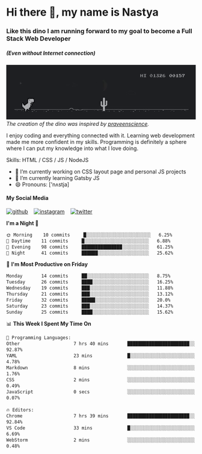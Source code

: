 # Hi there 👋, my name is Nastya
### Like this dino I am running forward to my goal to become a Full Stack Web Developer
##### (Even without Internet connection)
[//]: # (Here may be a photo)

![Dino](https://raw.githubusercontent.com/nastyacodes/nastyacodes/master/images/dino.gif)  
*The creation of the dino was inspired by [praveenscience](https://github.com/praveenscience).*  

I enjoy coding and everything connected with it.
Learning web development made me more confident in my skills.
Programming is definitely a sphere where I can put my knowledge into what I love doing.

Skills: HTML  / CSS / JS / NodeJS

- 🔭 I’m currently working on CSS layout page and personal JS projects
- 🌱 I’m currently learning Gatsby JS 
- 😄 Pronouns: ['nʌstja] 

#### My Social Media
[<img src='images\social-media\github.ico' alt='github' height='50'>](https://github.com/nastyacodes) &nbsp;&nbsp; [<img src='images\social-media\instagram.ico' alt='instagram' height='50'>](https://www.instagram.com/nastyacodes/) &nbsp;&nbsp; [<img src='images\social-media\twitter.ico' alt='twitter' height='50'>](https://twitter.com/nastyacodes)  

<!--START_SECTION:waka-->
**I'm a Night 🦉** 

```text
🌞 Morning    10 commits     █░░░░░░░░░░░░░░░░░░░░░░░░   6.25% 
🌆 Daytime    11 commits     █░░░░░░░░░░░░░░░░░░░░░░░░   6.88% 
🌃 Evening    98 commits     ███████████████░░░░░░░░░░   61.25% 
🌙 Night      41 commits     ██████░░░░░░░░░░░░░░░░░░░   25.62%

```
📅 **I'm Most Productive on Friday** 

```text
Monday       14 commits     ██░░░░░░░░░░░░░░░░░░░░░░░   8.75% 
Tuesday      26 commits     ████░░░░░░░░░░░░░░░░░░░░░   16.25% 
Wednesday    19 commits     ███░░░░░░░░░░░░░░░░░░░░░░   11.88% 
Thursday     21 commits     ███░░░░░░░░░░░░░░░░░░░░░░   13.12% 
Friday       32 commits     █████░░░░░░░░░░░░░░░░░░░░   20.0% 
Saturday     23 commits     ███░░░░░░░░░░░░░░░░░░░░░░   14.37% 
Sunday       25 commits     ████░░░░░░░░░░░░░░░░░░░░░   15.62%

```


📊 **This Week I Spent My Time On** 

```text
💬 Programming Languages: 
Other                    7 hrs 40 mins       ███████████████████████░░   92.87% 
YAML                     23 mins             █░░░░░░░░░░░░░░░░░░░░░░░░   4.78% 
Markdown                 8 mins              ░░░░░░░░░░░░░░░░░░░░░░░░░   1.76% 
CSS                      2 mins              ░░░░░░░░░░░░░░░░░░░░░░░░░   0.49% 
JavaScript               0 secs              ░░░░░░░░░░░░░░░░░░░░░░░░░   0.07%

🔥 Editors: 
Chrome                   7 hrs 39 mins       ███████████████████████░░   92.84% 
VS Code                  33 mins             █░░░░░░░░░░░░░░░░░░░░░░░░   6.69% 
WebStorm                 2 mins              ░░░░░░░░░░░░░░░░░░░░░░░░░   0.48%

```


<!--END_SECTION:waka-->

<!-- [![Top Langs](https://github-readme-stats.vercel.app/api/top-langs/?username=nastyacodes&layout=compact)](https://github.com/anuraghazra/github-readme-stats)

[![willianrod's wakatime stats](https://github-readme-stats.vercel.app/api/wakatime?username=nastyacodes&layout=compact)](https://github.com/anuraghazra/github-readme-stats) -->
